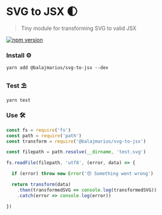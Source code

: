 # SVG to JSX 🌓
> Tiny module for transforming SVG to valid JSX

[![npm version](https://badge.fury.io/js/%40balajmarius%2Fsvg-to-jsx.svg)](https://badge.fury.io/js/%40balajmarius%2Fsvg-to-jsx)

### Install ⚙

```
yarn add @balajmarius/svg-to-jsx --dev
```

### Test ⛱

```
yarn test
```

### Use 🛠

```javascript
const fs = require('fs')
const path = require('path')
const transform = require('@balajmarius/svg-to-jsx')

const filepath = path.resolve(__dirname, 'test.svg')

fs.readFile(filepath, 'utf8', (error, data) => {

  if (error) throw new Error('😞 Something went wrong')

  return transform(data)
    .then(transformedSVG => console.log(transformedSVG))
    .catch(error => console.log(error))

})
```
